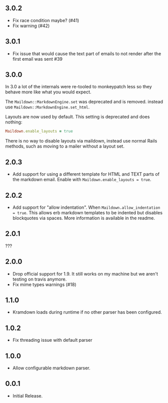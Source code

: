 ## 3.0.2

- Fix race condition maybe? (#41)
- Fix warning (#42)

## 3.0.1

- Fix issue that would cause the text part of emails to not render after the first email was sent #39

## 3.0.0

In 3.0 a lot of the internals were re-tooled to monkeypatch less so they behave more like what you would expect.

The `Maildown::MarkdownEngine.set` was deprecated and is removed. instead use `Maildown::MarkdownEngine.set_html`.

Layouts are now used by default. This setting is deprecated and does nothing:

```ruby
Maildown.enable_layouts = true
```

There is no way to disable layouts via maildown, instead use normal Rails methods, such as moving to a mailer without a layout set.

## 2.0.3

- Add support for using a different template for HTML and TEXT parts of the markdown email. Enable with `Maildown.enable_layouts = true`.

## 2.0.2

- Add support for "allow indentation". When `Maildown.allow_indentation = true`. This allows erb markdown templates to be indented but disables blockquotes via spaces. More information is available in the readme.

## 2.0.1

???

## 2.0.0

- Drop official support for 1.9. It still works on my machine but
  we aren't testing on travis anymore.
- Fix mime types warnings (#18)

## 1.1.0

- Kramdown loads during runtime if no other parser has been configured.

## 1.0.2

- Fix threading issue with default parser

## 1.0.0

- Allow configurable markdown parser.

## 0.0.1

- Initial Release.
